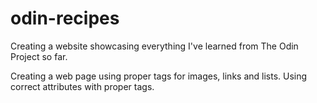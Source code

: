 # odin-recipes

Creating a website showcasing everything I've learned from The Odin Project so far.

Creating a web page using proper tags for images, links and lists.
Using correct attributes with proper tags.
